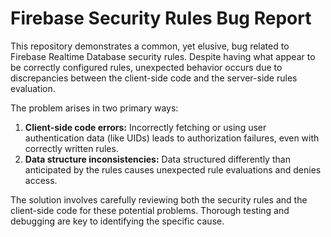 # Firebase Security Rules Bug Report

This repository demonstrates a common, yet elusive, bug related to Firebase Realtime Database security rules.  Despite having what appear to be correctly configured rules, unexpected behavior occurs due to discrepancies between the client-side code and the server-side rules evaluation.

The problem arises in two primary ways:

1. **Client-side code errors:** Incorrectly fetching or using user authentication data (like UIDs) leads to authorization failures, even with correctly written rules.
2. **Data structure inconsistencies:** Data structured differently than anticipated by the rules causes unexpected rule evaluations and denies access.

The solution involves carefully reviewing both the security rules and the client-side code for these potential problems.  Thorough testing and debugging are key to identifying the specific cause.